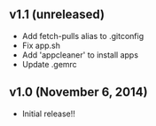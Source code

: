 ## v1.1 (unreleased)

- Add fetch-pulls alias to .gitconfig
- Fix app.sh
- Add 'appcleaner' to install apps
- Update .gemrc


## v1.0 (November 6, 2014)

- Initial release!!
